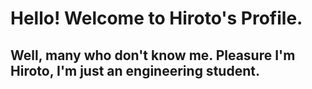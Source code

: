 # Hello! Welcome to Hiroto's Profile.
## Well, many who don't know me. Pleasure I'm Hiroto, I'm just an engineering student.

[]()



